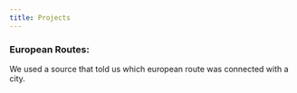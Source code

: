 ```yaml
---
title: Projects
---
```


### European Routes:

We used a source that told us which european route was connected with a city.

